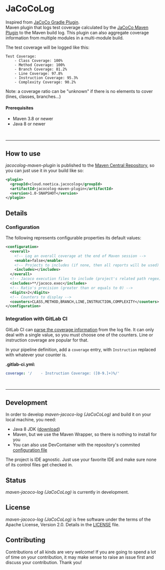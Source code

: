 # JaCoCoLog

Inspired from [JaCoCo Gradle Plugin](https://gitlab.com/barfuin/gradle-jacoco-log).  
Maven plugin that logs test coverage calculated by the
[JaCoCo Maven Plugin](https://www.eclemma.org/jacoco/trunk/doc/maven.html) to the Maven build log.
This plugin can also aggregate coverage information from multiple modules in a multi-module build.

The test coverage will be logged like this:

```
Test Coverage:
    - Class Coverage: 100%
    - Method Coverage: 100%
    - Branch Coverage: 81.2%
    - Line Coverage: 97.8%
    - Instruction Coverage: 95.3%
    - Complexity Coverage: 90.2%
```

Note: a coverage ratio can be "unknown" if there is no elements to cover (lines, classes, branches...)

#### Prerequisites

- Maven 3.8 or newer
- Java 8 or newer

&nbsp;

----------------------------------------------------------------------------------------------------------------------

## How to use

*jacocolog-maven-plugin* is published to the
[Maven Central Repository](https://mvnrepository.com/artifact/cloud.noetica.jacocolog/jacocolog-maven-plugin),
so you can just use it in your build like so:
```xml
<plugin>
  <groupId>cloud.noetica.jacocolog</groupId>
  <artifactId>jacocolog-maven-plugin</artifactId>
  <version>1.0-SNAPSHOT</version>
</plugin>
```

## Details

### Configuration

The following represents configurable properties its default values:
```xml
<configuration>
  <overall>
    <!-- Log an overall coverage at the end of Maven session -->
    <enable>false</enable>
    <!-- Projects to includes (if none, then all reports will be used) -->
    <includes></includes>
  </overall>
  <!-- Jacoco execution files to include (project's related path regex) -->
  <includes>**/jacoco.exec</includes>
  <!-- Ratio's precision (greater than or equals to 0) -->
  <digits>2</digits>
  <!-- Counters to display -->
  <counters>CLASS,METHOD,BRANCH,LINE,INSTRUCTION,COMPLEXITY</counters>
</configuration>
```

### Integration with GitLab CI

GitLab CI can [parse the coverage
information](https://docs.gitlab.com/ci/testing/code_coverage) from the log file.
It can only deal with a single value, so you must choose one of the counters. Line or instruction coverage are popular
for that.

In your pipeline definition, add a `coverage` entry, with `Instruction` replaced with whatever your counter is.

**.gitlab-ci.yml:**
```yaml
coverage: '/    - Instruction Coverage: ([0-9.]+)%/'
```

&nbsp;

----------------------------------------------------------------------------------------------------------------------

## Development

In order to develop *maven-jacoco-log (JaCoCoLog)* and build it on your local machine, you need:

- Java 8 JDK ([download](https://adoptopenjdk.net/releases.html?variant=openjdk8))
- Maven, but we use the Maven Wrapper, so there is nothing to install for you
- You can also use DevContainer with the repository's commited [configuration file](.devcontainer/devcontainer.json)

The project is IDE agnostic. Just use your favorite IDE and make sure none of its control files get checked in.


## Status

*maven-jacoco-log (JaCoCoLog)* is currently in development.


## License

*maven-jacoco-log (JaCoCoLog)* is free software under the terms of the Apache License, Version 2.0.
Details in the [LICENSE](LICENSE) file.


## Contributing

Contributions of all kinds are very welcome! If you are going to spend a lot of time on your contribution, it may
make sense to raise an issue first and discuss your contribution. Thank you!
